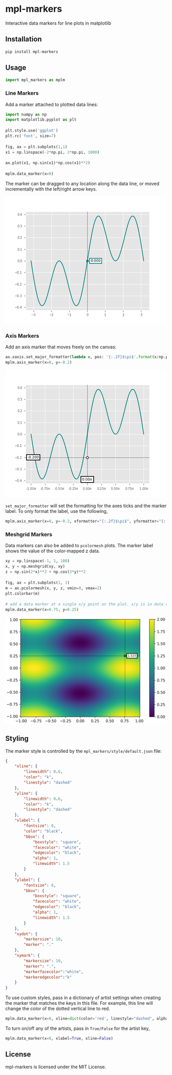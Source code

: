 # mpl-markers

Interactive data markers for line plots in matplotlib

## Installation

```bash
pip install mpl-markers
```

## Usage

```python
import mpl_markers as mplm
```

### Line Markers
Add a marker attached to plotted data lines:
```python
import numpy as np
import matplotlib.pyplot as plt

plt.style.use('ggplot')
plt.rc('font', size=7)

fig, ax = plt.subplots(1,1)
x1 = np.linspace(-2*np.pi, 2*np.pi, 1000)

ax.plot(x1, np.sin(x1)*np.cos(x1)**2)

mplm.data_marker(x=0)
```
The marker can be dragged to any location along the data line, or moved incrementally with the left/right arrow keys.

![example1](https://raw.githubusercontent.com/ricklyon/mpl_markers/main/docs/img/example1.gif)

### Axis Markers
Add an axis marker that moves freely on the canvas:
```python
ax.xaxis.set_major_formatter(lambda x, pos: '{:.2f}$\pi$'.format(x/np.pi))
mplm.axis_marker(x=0, y=-0.2)
```

![example2](https://raw.githubusercontent.com/ricklyon/mpl_markers/main/docs/img/example2.gif)

`set_major_formatter` will set the formatting for the axes ticks and the marker label. To only 
format the label, use the following,
```python
mplm.axis_marker(x=0, y=-0.2, xformatter="{:.2f}$\pi$", yformatter="{:.2f}$\pi$")
```

### Meshgrid Markers
Data markers can also be added to `pcolormesh` plots. The marker label shows the value of the color-mapped z data.

```python
xy = np.linspace(-1, 1, 100)
x, y = np.meshgrid(xy, xy)
z = np.sin(2*x)**2 + np.cos(3*y)**2

fig, ax = plt.subplots(1, 1)
m = ax.pcolormesh(x, y, z, vmin=0, vmax=2)
plt.colorbar(m)

# add a data marker at a single x/y point on the plot. x/y is in data coordinates.
mplm.data_marker(x=0.75, y=0.25)
```
![example3](https://raw.githubusercontent.com/ricklyon/mpl_markers/main/docs/img/example3.png)

## Styling
The marker style is controlled by the `mpl_markers/style/default.json` file:

```json
{
    "xline": {
        "linewidth": 0.6,
        "color": "k",
        "linestyle": "dashed"
    },
    "yline": {
        "linewidth": 0.6,
        "color": "k",
        "linestyle": "dashed"
    },
    "xlabel": {
        "fontsize": 8,
        "color": "black",
        "bbox": {
            "boxstyle": "square",
            "facecolor": "white",
            "edgecolor": "black",
            "alpha": 1,
            "linewidth": 1.5
        }
    },
    "ylabel": {
        "fontsize": 8,
        "bbox": {
            "boxstyle": "square",
            "facecolor": "white",
            "edgecolor": "black",
            "alpha": 1,
            "linewidth": 1.5
        }
    },
    "xydot": {
        "markersize": 10,
        "marker": "."
    },
    "xymark": {
        "markersize": 10,
        "marker": ".",
        "markerfacecolor":"white", 
        "markeredgecolor":"k"
    }
}

```
To use custom styles, pass in a dictionary of artist settings when creating the marker that matches the keys in this file.
For example, this line will change the color of the dotted vertical line to red.

```python
mplm.data_marker(x=0, xline=dict(color='red', linestyle="dashed", alpha=0.5))
```

To turn on/off any of the artists, pass in `True/False` for the artist key,
```python
mplm.data_marker(x=0, xlabel=True, xline=False)
```

## License

mpl-markers is licensed under the MIT License.